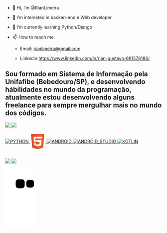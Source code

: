 - 👋 Hi, I’m @RianLimeira
- 👀 I’m interested in backen-end e Web developer
- 🌱 I’m currently learning Python/Django 
- 📫 How to reach me:
  
   - Email: rianlimeira@gmail.com
   
   - Linkedin:https://www.linkedin.com/in/rian-gustavo-681578186/
   
 ## Sou formado em Sistema de Informação pela Unifafibe (Bebedouro/SP), e desenvolvendo hábilidades no mundo da programação, atualmente estou desenvolvendo alguns freelance para sempre mergulhar mais no mundo dos códigos.
 
   
<div align="">
 <a href="https://github.com/RianLimeira">
 <img height="160em" src="https://github-readme-stats.vercel.app/api?username=RianLimeira&show_icons=true&theme=radical&include_all_commits=true&count_private=true"/>
 <img height="160em" src="https://github-readme-stats.vercel.app/api/top-langs/?username=RianLimeira&layout=compact&langs_count=7&theme=radical"/>
</div>
<div style="display: inline_block"><br>
 
  <img align="center" alt="PYTHON" height="50" width="50" src="https://cdn.jsdelivr.net/gh/devicons/devicon/icons/python/python-original.svg">
  <img align="center" alt="HTML" height="50" width="50" src="https://raw.githubusercontent.com/devicons/devicon/master/icons/html5/html5-original.svg">
  <img align="center" alt="ANDROID" height="50" width="50" src="https://cdn.jsdelivr.net/gh/devicons/devicon/icons/android/android-original-wordmark.svg">
  <img align="center" alt="ANDROID_STUDIO" height="50" width="50" src="https://cdn.jsdelivr.net/gh/devicons/devicon/icons/androidstudio/androidstudio-original.svg">
  <img align="center" alt="KOTLIN" height="50" width="50" src="https://cdn.jsdelivr.net/gh/devicons/devicon/icons/kotlin/kotlin-original.svg">
  
  ##
  
  <a href = "mailto:rianlimeira@gmail.com"><img src="https://img.shields.io/badge/-Gmail-%23333?style=for-the-badge&logo=gmail&logoColor=white" target="_blank"></a>
  <a href="https://www.linkedin.com/in/rian-gustavo-681578186/" target="_blank"><img src="https://img.shields.io/badge/-LinkedIn-%230077B5?style=for-the-badge&logo=linkedin&logoColor=white" target="_blank"></a> 


![snake gif](https://github.com/RianLimeira/RianLimeira/blob/output/github-contribution-grid-snake.svg)
   

<!---
RianLimeira/RianLimeira is a ✨ special ✨ repository because its `README.md` (this file) appears on your GitHub profile.
You can click the Preview link to take a look at your changes.
--->
